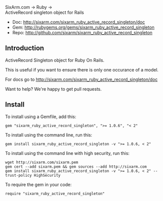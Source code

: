 SixArm.com → Ruby → <br> ActiveRecord singleton object for Rails

* Doc: <http://sixarm.com/sixarm_ruby_active_record_singleton/doc>
* Gem: <http://rubygems.org/gems/sixarm_ruby_active_record_singleton>
* Repo: <http://github.com/sixarm/sixarm_ruby_active_record_singleton>
<!--HEADER-SHUT-->


## Introduction

ActiveRecord Singleton object for Ruby On Rails.

This is useful if you want to ensure there is only one occurance of a model.

For docs go to <http://sixarm.com/sixarm_ruby_active_record_singleton/doc>

Want to help? We're happy to get pull requests.


<!--INSTALL-OPEN-->

## Install

To install using a Gemfile, add this:

    gem "sixarm_ruby_active_record_singleton", ">= 1.0.6", "< 2"

To install using the command line, run this:

    gem install sixarm_ruby_active_record_singleton -v ">= 1.0.6, < 2"

To install using the command line with high security, run this:

    wget http://sixarm.com/sixarm.pem
    gem cert --add sixarm.pem && gem sources --add http://sixarm.com
    gem install sixarm_ruby_active_record_singleton -v ">= 1.0.6, < 2" --trust-policy HighSecurity

To require the gem in your code:

    require "sixarm_ruby_active_record_singleton"

<!--INSTALL-SHUT-->
